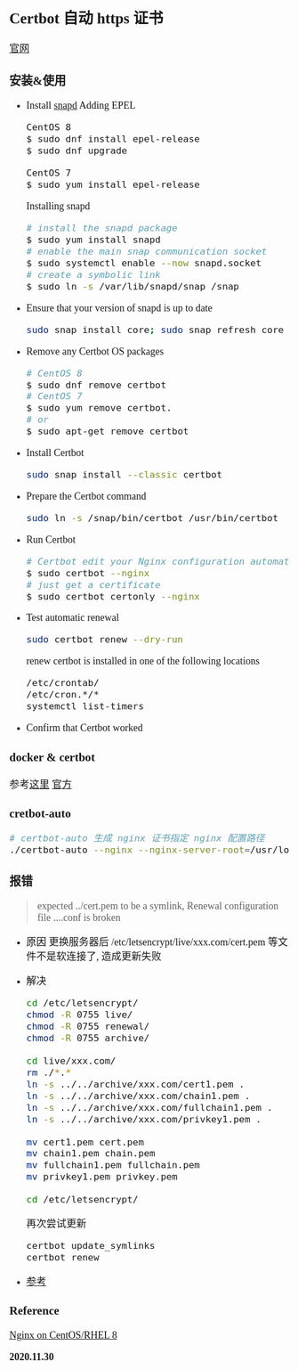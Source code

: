 <font size=4 face='楷体'>

## Certbot 自动 https 证书

[官网](https://certbot.eff.org/)

### 安装&使用

- Install [snapd](https://snapcraft.io/docs/installing-snap-on-centos)
  Adding EPEL

  ```bash
  CentOS 8
  $ sudo dnf install epel-release
  $ sudo dnf upgrade

  CentOS 7
  $ sudo yum install epel-release
  ```

  Installing snapd

  ```bash
  # install the snapd package
  $ sudo yum install snapd
  # enable the main snap communication socket
  $ sudo systemctl enable --now snapd.socket
  # create a symbolic link
  $ sudo ln -s /var/lib/snapd/snap /snap
  ```

- Ensure that your version of snapd is up to date

  ```bash
  sudo snap install core; sudo snap refresh core
  ```

- Remove any Certbot OS packages

  ```bash
  # CentOS 8
  $ sudo dnf remove certbot
  # CentOS 7
  $ sudo yum remove certbot.
  # or
  $ sudo apt-get remove certbot
  ```

- Install Certbot

  ```bash
  sudo snap install --classic certbot
  ```

- Prepare the Certbot command

  ```bash
  sudo ln -s /snap/bin/certbot /usr/bin/certbot
  ```

- Run Certbot

  ```bash
  # Certbot edit your Nginx configuration automatically
  $ sudo certbot --nginx
  # just get a certificate
  $ sudo certbot certonly --nginx
  ```

- Test automatic renewal

  ```bash
  sudo certbot renew --dry-run
  ```

  renew certbot is installed in one of the following locations

  ```bash
  /etc/crontab/
  /etc/cron.*/*
  systemctl list-timers
  ```

- Confirm that Certbot worked

### docker & certbot

参考[这里](https://www.cnblogs.com/txb1989/p/13079961.html)
[官方](https://certbot.eff.org/docs/install.html#running-with-docker)

### cretbot-auto

```bash
# certbot-auto 生成 nginx 证书指定 nginx 配置路径
./certbot-auto --nginx --nginx-server-root=/usr/local/nginx/conf
```

### 报错

> expected ../cert.pem to be a symlink, Renewal configuration file ....conf is broken

- 原因
  更换服务器后 /etc/letsencrypt/live/xxx.com/cert.pem 等文件不是软连接了, 造成更新失败

- 解决

  ```bash
  cd /etc/letsencrypt/
  chmod -R 0755 live/
  chmod -R 0755 renewal/
  chmod -R 0755 archive/

  cd live/xxx.com/
  rm ./*.*
  ln -s ../../archive/xxx.com/cert1.pem .
  ln -s ../../archive/xxx.com/chain1.pem .
  ln -s ../../archive/xxx.com/fullchain1.pem .
  ln -s ../../archive/xxx.com/privkey1.pem .

  mv cert1.pem cert.pem
  mv chain1.pem chain.pem
  mv fullchain1.pem fullchain.pem
  mv privkey1.pem privkey.pem

  cd /etc/letsencrypt/
  ```

  再次尝试更新

  ```bash
  certbot update_symlinks
  certbot renew
  ```

- [参考](https://blog.csdn.net/qq285744011/article/details/90214729)

### Reference

[Nginx on CentOS/RHEL 8](https://certbot.eff.org/lets-encrypt/centosrhel8-nginx)

**2020.11.30**
